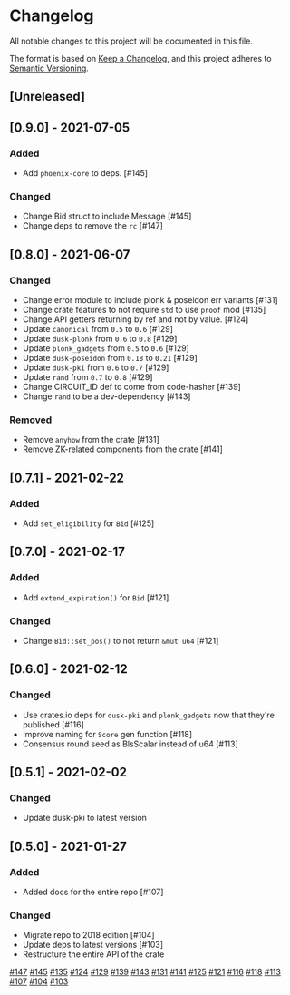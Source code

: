 # Changelog

All notable changes to this project will be documented in this file.

The format is based on [Keep a Changelog](https://keepachangelog.com/en/1.0.0/),
and this project adheres to [Semantic Versioning](https://semver.org/spec/v2.0.0.html).

## [Unreleased]

## [0.9.0] - 2021-07-05

### Added

- Add `phoenix-core` to deps. [#145]

### Changed

- Change Bid struct to include Message [#145]
- Change deps to remove the `rc` [#147]

## [0.8.0] - 2021-06-07

### Changed

- Change error module to include plonk & poseidon err variants [#131]
- Change crate features to not require `std` to use `proof` mod [#135]
- Change API getters returning by ref and not by value. [#124]
- Update `canonical` from `0.5` to `0.6` [#129]
- Update `dusk-plonk` from `0.6` to `0.8` [#129]
- Update `plonk_gadgets` from `0.5` to `0.6` [#129]
- Update `dusk-poseidon` from `0.18` to `0.21` [#129]
- Update `dusk-pki` from `0.6` to `0.7` [#129]
- Update `rand` from `0.7` to `0.8` [#129]
- Change CIRCUIT_ID def to come from code-hasher [#139]
- Change `rand` to be a dev-dependency [#143]

### Removed

- Remove `anyhow` from the crate [#131]
- Remove ZK-related components from the crate [#141]

## [0.7.1] - 2021-02-22

### Added

- Add `set_eligibility` for `Bid` [#125]

## [0.7.0] - 2021-02-17

### Added

- Add `extend_expiration()` for `Bid` [#121]

### Changed

- Change `Bid::set_pos()` to not return `&mut u64` [#121]

## [0.6.0] - 2021-02-12

### Changed

- Use crates.io deps for `dusk-pki` and `plonk_gadgets` now that they're published [#116]
- Improve naming for `Score` gen function [#118]
- Consensus round seed as BlsScalar instead of u64 [#113]

## [0.5.1] - 2021-02-02

### Changed

- Update dusk-pki to latest version

## [0.5.0] - 2021-01-27

### Added

- Added docs for the entire repo [#107]

### Changed

- Migrate repo to 2018 edition [#104]
- Update deps to latest versions [#103]
- Restructure the entire API of the crate

[#147](https://github.com/dusk-network/dusk-blindbid/pull/147)
[#145](https://github.com/dusk-network/dusk-blindbid/issues/145)
[#135](https://github.com/dusk-network/dusk-blindbid/issues/135)
[#124](https://github.com/dusk-network/dusk-blindbid/issues/124)
[#129](https://github.com/dusk-network/dusk-blindbid/issues/129)
[#139](https://github.com/dusk-network/dusk-blindbid/issues/139)
[#143](https://github.com/dusk-network/dusk-blindbid/issues/143)
[#131](https://github.com/dusk-network/dusk-blindbid/issues/131)
[#141](https://github.com/dusk-network/dusk-blindbid/issues/141)
[#125](https://github.com/dusk-network/dusk-blindbid/issues/125)
[#121](https://github.com/dusk-network/dusk-blindbid/issues/121)
[#116](https://github.com/dusk-network/dusk-blindbid/issues/116)
[#118](https://github.com/dusk-network/dusk-blindbid/issues/118)
[#113](https://github.com/dusk-network/dusk-blindbid/issues/113)
[#107](https://github.com/dusk-network/dusk-blindbid/issues/107)
[#104](https://github.com/dusk-network/dusk-blindbid/issues/104)
[#103](https://github.com/dusk-network/dusk-blindbid/issues/103)
